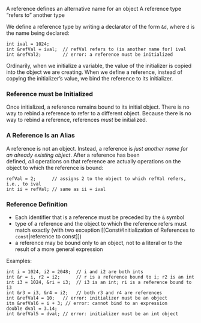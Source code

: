 A reference defines an alternative name for an object
A reference type “refers to” another type

We define a reference type by writing a declarator of the form `&d`, where `d` is the name being declared:

```
int ival = 1024;  
int &refVal = ival;  // refVal refers to (is another name for) ival  
int &refVal2;        // error: a reference must be initialized
```

Ordinarily, when we initialize a variable, the value of the initializer is copied into the object we are creating. When we define a reference, instead of copying the initializer’s value, we bind the reference to its initializer.

### Reference must be Initialized

Once initialized, a reference remains bound to its initial object. There is no way to rebind a reference to refer to a different object. Because there is no way to rebind a reference, references _must_ be initialized.

### A Reference Is an Alias

A reference is not an object. Instead, a reference is _just another name for an already existing object_. After a reference has been defined, _all_ operations on that reference are actually operations on the object to which the reference is bound:

```
refVal = 2;      // assigns 2 to the object to which refVal refers, i.e., to ival  
int ii = refVal; // same as ii = ival
```

### Reference Definition

- Each identifier that is a reference must be preceded by the `&` symbol
- type of a reference and the object to which the reference refers must match exactly (with two exception [[Const#Initialization of References to `const`|reference to const]])
- a reference may be bound only to an object, not to a literal or to the result of a more general expression

Examples:
```
int i = 1024, i2 = 2048;  // i and i2 are both ints  
int &r = i, r2 = i2;      // r is a reference bound to i; r2 is an int  
int i3 = 1024, &ri = i3;  // i3 is an int; ri is a reference bound to i3  
int &r3 = i3, &r4 = i2;   // both r3 and r4 are references
int &refVal4 = 10;   // error: initializer must be an object
itn &refVal6 = i + 3; // error: cannot bind to an expression
double dval = 3.14;  
int &refVal5 = dval; // error: initializer must be an int object
```

